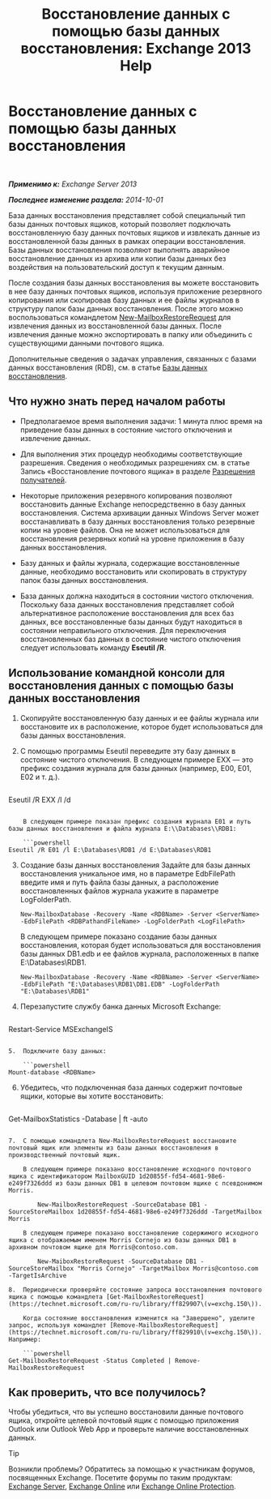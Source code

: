 ﻿---
title: 'Восстановление данных с помощью базы данных восстановления: Exchange 2013 Help'
TOCTitle: Восстановление данных с помощью базы данных восстановления
ms:assetid: d64c18e7-16af-4bd8-a5c5-01206984d4d1
ms:mtpsurl: https://technet.microsoft.com/ru-ru/library/Ee332351(v=EXCHG.150)
ms:contentKeyID: 50489156
ms.date: 04/30/2018
mtps_version: v=EXCHG.150
ms.translationtype: HT
---

# Восстановление данных с помощью базы данных восстановления

 

_**Применимо к:** Exchange Server 2013_

_**Последнее изменение раздела:** 2014-10-01_

База данных восстановления представляет собой специальный тип базы данных почтовых ящиков, который позволяет подключать восстановленную базу данных почтовых ящиков и извлекать данные из восстановленной базы данных в рамках операции восстановления. Базы данных восстановления позволяют выполнять аварийное восстановление данных из архива или копии базы данных без воздействия на пользовательский доступ к текущим данным.

После создания базы данных восстановления вы можете восстановить в нее базу данных почтовых ящиков, используя приложение резервного копирования или скопировав базу данных и ее файлы журналов в структуру папок базы данных восстановления. После этого можно воспользоваться командлетом [New-MailboxRestoreRequest](https://technet.microsoft.com/ru-ru/library/ff829875\(v=exchg.150\)) для извлечения данных из восстановленной базы данных. После извлечения данные можно экспортировать в папку или объединить с существующими данными почтового ящика.

Дополнительные сведения о задачах управления, связанных с базами данных восстановления (RDB), см. в статье [Базы данных восстановления](recovery-databases-exchange-2013-help.md).

## Что нужно знать перед началом работы

  - Предполагаемое время выполнения задачи: 1 минута плюс время на приведение базы данных в состояние чистого отключения и извлечение данных.

  - Для выполнения этих процедур необходимы соответствующие разрешения. Сведения о необходимых разрешениях см. в статье Запись «Восстановление почтового ящика» в разделе [Разрешения получателей](recipients-permissions-exchange-2013-help.md).

  - Некоторые приложения резервного копирования позволяют восстановить данные Exchange непосредственно в базу данных восстановления. Система архивации данных Windows Server может восстанавливать в базу данных восстановления только резервные копии на уровне файлов. Она не может использоваться для восстановления резервных копий на уровне приложения в базу данных восстановления.

  - Базу данных и файлы журнала, содержащие восстановленные данные, необходимо восстановить или скопировать в структуру папок базы данных восстановления.

  - База данных должна находиться в состоянии чистого отключения. Поскольку база данных восстановления представляет собой альтернативное расположение восстановления для всех баз данных, все восстановленные базы данных будут находиться в состоянии неправильного отключения. Для переключения восстановленных баз данных в состояние чистого отключения следует использовать команду **Eseutil /R**.

## Использование командной консоли для восстановления данных с помощью базы данных восстановления

1.  Скопируйте восстановленную базу данных и ее файлы журнала или восстановите их в расположение, которое будет использоваться для базы данных восстановления.

2.  С помощью программы Eseutil переведите эту базу данных в состояние чистого отключения. В следующем примере EXX — это префикс создания журнала для базы данных (например, E00, E01, E02 и т. д.).
    
    ```powershell
Eseutil /R EXX /l <RDBLogFilePath> /d <RDBEdbFolder>
```
    
    В следующем примере показан префикс создания журнала E01 и путь базы данных восстановления и файла журнала E:\\Databases\\RDB1:
    
    ```powershell
Eseutil /R E01 /l E:\Databases\RDB1 /d E:\Databases\RDB1
```

3.  Создание базы данных восстановления Задайте для базы данных восстановления уникальное имя, но в параметре EdbFilePath введите имя и путь файла базы данных, а расположение восстановленных файлов журнала укажите в параметре LogFolderPath.
    
        New-MailboxDatabase -Recovery -Name <RDBName> -Server <ServerName> -EdbFilePath <RDBPathandFileName> -LogFolderPath <LogFilePath>
    
    В следующем примере показано создание базы данных восстановления, которая будет использоваться для восстановления базы данных DB1.edb и ее файлов журнала, расположенных в папке E:\\Databases\\RDB1.
    
        New-MailboxDatabase -Recovery -Name <RDBName> -Server <ServerName> -EdbFilePath "E:\Databases\RDB1\DB1.EDB" -LogFolderPath "E:\Databases\RDB1"

4.  Перезапустите службу банка данных Microsoft Exchange:
    
    ```powershell
Restart-Service MSExchangeIS
```

5.  Подключите базу данных:
    
    ```powershell
Mount-database <RDBName>
```

6.  Убедитесь, что подключенная база данных содержит почтовые ящики, которые вы хотите восстановить:
    
    ```powershell
Get-MailboxStatistics -Database <RDBName> | ft -auto
```

7.  С помощью командлета New-MailboxRestoreRequest восстановите почтовый ящик или элементы из базы данных восстановления в производственный почтовый ящик.
    
    В следующем примере показано восстановление исходного почтового ящика с идентификатором MailboxGUID 1d20855f-fd54-4681-98e6-e249f7326ddd из базы данных DB1 в целевом почтовом ящике с псевдонимом Morris.
    
        New-MailboxRestoreRequest -SourceDatabase DB1 -SourceStoreMailbox 1d20855f-fd54-4681-98e6-e249f7326ddd -TargetMailbox Morris
    
    В следующем примере показано восстановление содержимого исходного ящика с отображаемым именем Morris Cornejo из базы данных DB1 в архивном почтовом ящике для Morris@contoso.com.
    
        New-MaiboxRestoreRequest -SourceDatabase DB1 -SourceStoreMailbox "Morris Cornejo" -TargetMailbox Morris@contoso.com -TargetIsArchive

8.  Периодически проверяйте состояние запроса восстановления почтового ящика с помощью командлета [Get-MailboxRestoreRequest](https://technet.microsoft.com/ru-ru/library/ff829907\(v=exchg.150\)).
    
    Когда состояние восстановления изменится на "Завершено", уделите запрос, используя командлет [Remove-MailboxRestoreRequest](https://technet.microsoft.com/ru-ru/library/ff829910\(v=exchg.150\)). Например:
    
    ```powershell
Get-MailboxRestoreRequest -Status Completed | Remove-MailboxRestoreRequest
```

## Как проверить, что все получилось?

Чтобы убедиться, что вы успешно восстановили данные почтового ящика, откройте целевой почтовый ящик с помощью приложения Outlook или Outlook Web App и проверьте наличие восстановленных данных.

> [!TIP]  
> Возникли проблемы? Обратитесь за помощью к участникам форумов, посвященных Exchange. Посетите форумы по таким продуктам: <a href="https://go.microsoft.com/fwlink/p/?linkid=60612">Exchange Server</a>, <a href="https://go.microsoft.com/fwlink/p/?linkid=267542">Exchange Online</a> или <a href="https://go.microsoft.com/fwlink/p/?linkid=285351">Exchange Online Protection</a>.

